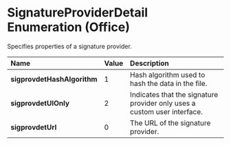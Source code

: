 
# SignatureProviderDetail Enumeration (Office)

Specifies properties of a signature provider.



|**Name**|**Value**|**Description**|
|:-----|:-----|:-----|
| **sigprovdetHashAlgorithm**|1|Hash algorithm used to hash the data in the file.|
| **sigprovdetUIOnly**|2|Indicates that the signature provider only uses a custom user interface.|
| **sigprovdetUrl**|0|The URL of the signature provider.|

